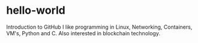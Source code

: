 # hello-world
Introduction to GitHub
I like programming in Linux, Networking, Containers, VM's, Python and C.
Also interested in blockchain technology.

